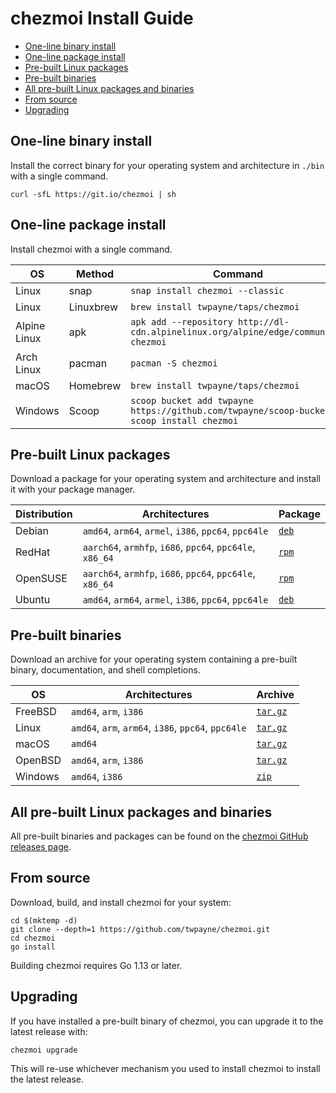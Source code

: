 # chezmoi Install Guide

<!--- toc --->
* [One-line binary install](#one-line-binary-install)
* [One-line package install](#one-line-package-install)
* [Pre-built Linux packages](#pre-built-linux-packages)
* [Pre-built binaries](#pre-built-binaries)
* [All pre-built Linux packages and binaries](#all-pre-built-linux-packages-and-binaries)
* [From source](#from-source)
* [Upgrading](#upgrading)

## One-line binary install

Install the correct binary for your operating system and architecture in `./bin`
with a single command.

    curl -sfL https://git.io/chezmoi | sh

## One-line package install

Install chezmoi with a single command.

| OS           | Method     | Command                                                                                     |
| ------------ | ---------- | ------------------------------------------------------------------------------------------- |
| Linux        | snap       | `snap install chezmoi --classic`                                                            |
| Linux        | Linuxbrew  | `brew install twpayne/taps/chezmoi`                                                         |
| Alpine Linux | apk        | `apk add --repository http://dl-cdn.alpinelinux.org/alpine/edge/community/ chezmoi`         |
| Arch Linux   | pacman     | `pacman -S chezmoi`                                                                         |
| macOS        | Homebrew   | `brew install twpayne/taps/chezmoi`                                                         |
| Windows      | Scoop      | `scoop bucket add twpayne https://github.com/twpayne/scoop-bucket && scoop install chezmoi` |

## Pre-built Linux packages

Download a package for your operating system and architecture and install it
with your package manager.

| Distribution | Architectures                                             | Package                                                                   |
| ------------ | --------------------------------------------------------- | ------------------------------------------------------------------------- |
| Debian       | `amd64`, `arm64`, `armel`, `i386`, `ppc64`, `ppc64le`     | [`deb`](https://github.com/twpayne/chezmoi/releases/latest)               |
| RedHat       | `aarch64`, `armhfp`, `i686`, `ppc64`, `ppc64le`, `x86_64` | [`rpm`](https://github.com/twpayne/chezmoi/releases/latest)               |
| OpenSUSE     | `aarch64`, `armhfp`, `i686`, `ppc64`, `ppc64le`, `x86_64` | [`rpm`](https://github.com/twpayne/chezmoi/releases/latest)               |
| Ubuntu       | `amd64`, `arm64`, `armel`, `i386`, `ppc64`, `ppc64le`     | [`deb`](https://github.com/twpayne/chezmoi/releases/latest)               |

## Pre-built binaries

Download an archive for your operating system containing a pre-built binary,
documentation, and shell completions.

| OS         | Architectures                                       | Archive                                                        |
| ---------- | --------------------------------------------------- | -------------------------------------------------------------- |
| FreeBSD    | `amd64`, `arm`, `i386`                              | [`tar.gz`](https://github.com/twpayne/chezmoi/releases/latest) |
| Linux      | `amd64`, `arm`, `arm64`, `i386`, `ppc64`, `ppc64le` | [`tar.gz`](https://github.com/twpayne/chezmoi/releases/latest) |
| macOS      | `amd64`                                             | [`tar.gz`](https://github.com/twpayne/chezmoi/releases/latest) |
| OpenBSD    | `amd64`, `arm`, `i386`                              | [`tar.gz`](https://github.com/twpayne/chezmoi/releases/latest) |
| Windows    | `amd64`, `i386`                                     | [`zip`](https://github.com/twpayne/chezmoi/releases/latest)    |

## All pre-built Linux packages and binaries

All pre-built binaries and packages can be found on the [chezmoi GitHub releases
page](https://github.com/twpayne/chezmoi/releases/latest).

## From source

Download, build, and install chezmoi for your system:

    cd $(mktemp -d)
    git clone --depth=1 https://github.com/twpayne/chezmoi.git
    cd chezmoi
    go install

Building chezmoi requires Go 1.13 or later.

## Upgrading

If you have installed a pre-built binary of chezmoi, you can upgrade it to the
latest release with:

    chezmoi upgrade

This will re-use whichever mechanism you used to install chezmoi to install the
latest release.
